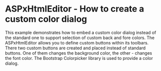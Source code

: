# ASPxHtmlEditor - How to create a custom color dialog


<p>This example demonstrates how to embed a custom color dialog instead of the standard one to support selection of custom back and fore colors. The ASPxHtmlEditor allows you to define custom buttons within its toolbars. There two custom buttons are created and placed instead of standard buttons. One of them changes the background color, the other - changes the font color. The Bootstrap Colorpicker library is used to provide a color dialog.</p>

<br/>


